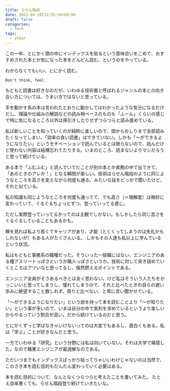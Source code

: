 ```yaml
---
title: らせん階段
date: 2021-04-10T13:55:54+09:00
draft: false
categories:
  - Tech
tags:
  - other
---
```


この一年、とにかく頭の中にインデックスを貼るという意味合いをこめて、おすすめされた本とか気になった本をどんどん読む、というのをやっている。

わからなくてもいい、とにかく読む。

`Don't think, feel.`

もともと読書は好きなのだが、いわゆる技術書と呼ばれるジャンルの本との向き合い方については、うまい方ではないと思っている。

<!--more-->
手を動かす系の本は言われたとおりに動かしてはわかったような気分になるだけだし、理論や仕組みの解説などの読み物ベースのものも「ふーん」くらいの感じで特に気になるところ以外は孫引きしたりせずつらつらと読み進めている。

私は新しいことを知っていくのが純粋に楽しいので、頭からおしりまで全部読みたくなってしまい、「効率の良い読書」はできていない。しかも「〜ができるようになりたい」というモチベーションで読んでいるとは限らないので、読んだけど使わない内容は結構忘れてたりする。いまのところ、読まないよりマシだろうと思って続けている、

ある本で「ふむふむ」と読んでいてたことが別の本とか実務の中で出てきて、「あのときのアレか！」となる瞬間が楽しい。技術はらせん階段のように同じようなところを高さを変えながら何度も通る、みたいな話をどっかで聞いたけど、それと似ている。

私の知識も同じようなところを何度も通ってて、でも高さ（＝理解度）は微妙に変わっていて、ぐるぐるちょっとずつ、登っていってる感じ。

ただし実際登っていってるかってのは主観でしかない。もしかしたら同じ高さをぐるぐるしていることもあるかも。

横を見れば私より若くてキャリアがあり、才能（とくくってしまうのは失礼かもしれないが）もある人がたくさんいる。
しかもその人達も私以上に学んでいるという状況。

私はもともと事務系の職種だった。そういった一般職にはない、エンジニアのある種アスリートっぽさというか職人っぽさというか、技術に対して突き詰めていくところはアツいなと思ってるし、俄然燃えるポイントである。

エンジニア全員がそうあるべきとは全く思わない。けど私はそういう人たちをかっこいいと思ってしまうし、憧れてしまうので、それと比べたときの自らの遅い歩みに絶望すること数しれず。周りと比べない、と常に言い聞かせている。

「〜ができるようになりたい」という欲を持って本を読むことより「〜が知りたい」という事が多いので、いまは自分の中で実利を求めているというより楽しいからやるっていう割合が高い。だから続けているのだと思う。

とにかくずっと学ばなきゃいけないってのは大変でもあるし、面白くもある。私は「学ぶ」ことが好きなんだと思う。

一方でいわゆる「研究」という分野には私は向いていない。それは大学で痛感した。なので職業エンジニアが最適解なのである。

ただいつまでもインデックスばっかり貼ってりゃいいわけじゃないのは当然で、このさき本を読む目的もだんだん変わっていく必要はある。

本を読む目的について、なんとなくつらつらと考えたことを書いてみた。
たとえ効率悪くても、らせん階段登り続けていきたいな。
